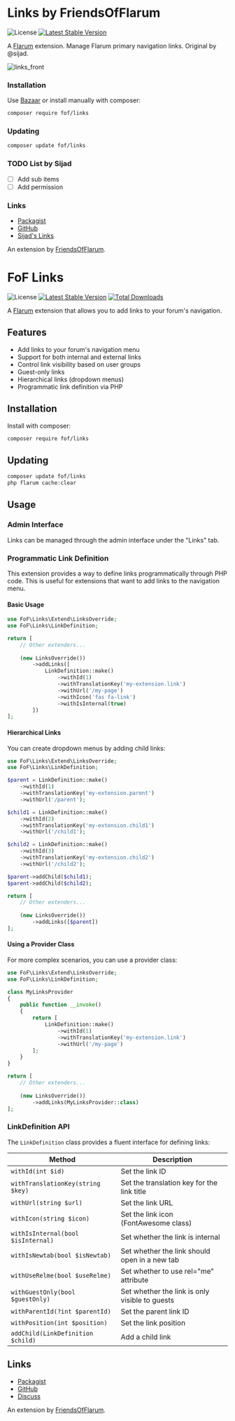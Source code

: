 # Links by FriendsOfFlarum

![License](https://img.shields.io/badge/license-MIT-blue.svg) [![Latest Stable Version](https://img.shields.io/packagist/v/fof/links.svg)](https://packagist.org/packages/fof/links)

A [Flarum](http://flarum.org) extension. Manage Flarum primary navigation links. Original by @sijad.

![links_front](https://cloud.githubusercontent.com/assets/7693001/14650497/47c7c8a4-0681-11e6-9da3-3e99eb080f75.png)

### Installation

Use [Bazaar](https://discuss.flarum.org/d/5151-flagrow-bazaar-the-extension-marketplace) or install manually with composer:

```sh
composer require fof/links
```

### Updating

```sh
composer update fof/links
```

### TODO List by Sijad

- [ ] Add sub items
- [ ] Add permission

### Links

- [Packagist](https://packagist.org/packages/fof/links)
- [GitHub](https://github.com/FriendsOfFlarum/links)
- [Sijad's Links](https://github.com/sijad/flarum-ext-links)

An extension by [FriendsOfFlarum](https://github.com/FriendsOfFlarum).
# FoF Links

![License](https://img.shields.io/badge/license-MIT-blue.svg) [![Latest Stable Version](https://img.shields.io/packagist/v/fof/links.svg)](https://packagist.org/packages/fof/links) [![Total Downloads](https://img.shields.io/packagist/dt/fof/links.svg)](https://packagist.org/packages/fof/links)

A [Flarum](http://flarum.org) extension that allows you to add links to your forum's navigation.

## Features

- Add links to your forum's navigation menu
- Support for both internal and external links
- Control link visibility based on user groups
- Guest-only links
- Hierarchical links (dropdown menus)
- Programmatic link definition via PHP

## Installation

Install with composer:

```bash
composer require fof/links
```

## Updating

```bash
composer update fof/links
php flarum cache:clear
```

## Usage

### Admin Interface

Links can be managed through the admin interface under the "Links" tab.

### Programmatic Link Definition

This extension provides a way to define links programmatically through PHP code. This is useful for extensions that want to add links to the navigation menu.

#### Basic Usage

```php
use FoF\Links\Extend\LinksOverride;
use FoF\Links\LinkDefinition;

return [
    // Other extenders...
    
    (new LinksOverride())
        ->addLinks([
            LinkDefinition::make()
                ->withId(1)
                ->withTranslationKey('my-extension.link')
                ->withUrl('/my-page')
                ->withIcon('fas fa-link')
                ->withIsInternal(true)
        ])
];
```

#### Hierarchical Links

You can create dropdown menus by adding child links:

```php
use FoF\Links\Extend\LinksOverride;
use FoF\Links\LinkDefinition;

$parent = LinkDefinition::make()
    ->withId(1)
    ->withTranslationKey('my-extension.parent')
    ->withUrl('/parent');

$child1 = LinkDefinition::make()
    ->withId(2)
    ->withTranslationKey('my-extension.child1')
    ->withUrl('/child1');

$child2 = LinkDefinition::make()
    ->withId(3)
    ->withTranslationKey('my-extension.child2')
    ->withUrl('/child2');

$parent->addChild($child1);
$parent->addChild($child2);

return [
    // Other extenders...
    
    (new LinksOverride())
        ->addLinks([$parent])
];
```

#### Using a Provider Class

For more complex scenarios, you can use a provider class:

```php
use FoF\Links\Extend\LinksOverride;
use FoF\Links\LinkDefinition;

class MyLinksProvider
{
    public function __invoke()
    {
        return [
            LinkDefinition::make()
                ->withId(1)
                ->withTranslationKey('my-extension.link')
                ->withUrl('/my-page')
        ];
    }
}

return [
    // Other extenders...
    
    (new LinksOverride())
        ->addLinks(MyLinksProvider::class)
];
```

### LinkDefinition API

The `LinkDefinition` class provides a fluent interface for defining links:

| Method | Description |
|--------|-------------|
| `withId(int $id)` | Set the link ID |
| `withTranslationKey(string $key)` | Set the translation key for the link title |
| `withUrl(string $url)` | Set the link URL |
| `withIcon(string $icon)` | Set the link icon (FontAwesome class) |
| `withIsInternal(bool $isInternal)` | Set whether the link is internal |
| `withIsNewtab(bool $isNewtab)` | Set whether the link should open in a new tab |
| `withUseRelme(bool $useRelme)` | Set whether to use rel="me" attribute |
| `withGuestOnly(bool $guestOnly)` | Set whether the link is only visible to guests |
| `withParentId(?int $parentId)` | Set the parent link ID |
| `withPosition(int $position)` | Set the link position |
| `addChild(LinkDefinition $child)` | Add a child link |

## Links

- [Packagist](https://packagist.org/packages/fof/links)
- [GitHub](https://github.com/FriendsOfFlarum/links)
- [Discuss](https://discuss.flarum.org/d/18335)

An extension by [FriendsOfFlarum](https://github.com/FriendsOfFlarum).
